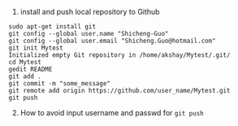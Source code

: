 1. install and push local repository to Github 
```
sudo apt-get install git
git config --global user.name "Shicheng-Guo"
git config --global user.email "Shicheng.Guo@hotmail.com"
git init Mytest
Initialized empty Git repository in /home/akshay/Mytest/.git/
cd Mytest
gedit README
git add .
git commit -m "some_message"
git remote add origin https://github.com/user_name/Mytest.git
git push 
```

2. How to avoid input username and passwd for `git push`
```
```
